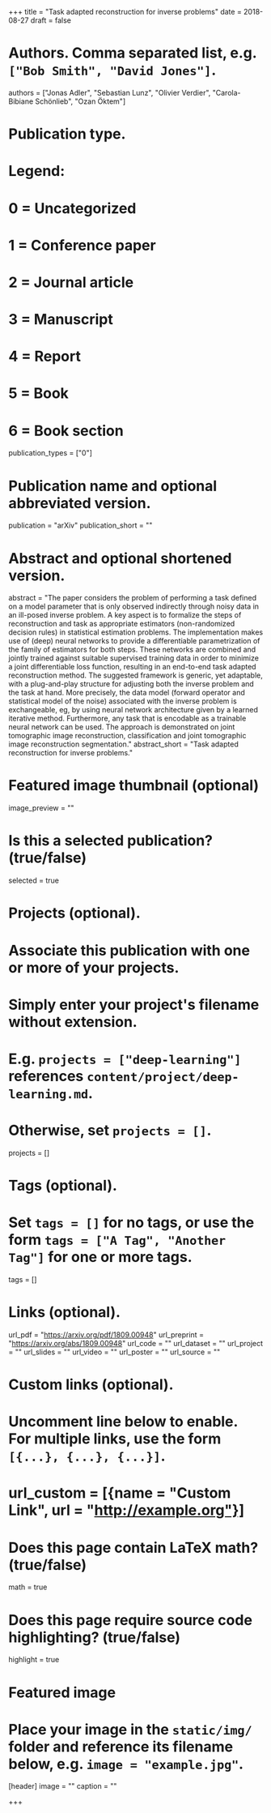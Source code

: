 +++
title = "Task adapted reconstruction for inverse problems"
date = 2018-08-27
draft = false

# Authors. Comma separated list, e.g. `["Bob Smith", "David Jones"]`.
authors = ["Jonas Adler", "Sebastian Lunz", "Olivier Verdier", "Carola-Bibiane Schönlieb", "Ozan Öktem"]

# Publication type.
# Legend:
# 0 = Uncategorized
# 1 = Conference paper
# 2 = Journal article
# 3 = Manuscript
# 4 = Report
# 5 = Book
# 6 = Book section
publication_types = ["0"]

# Publication name and optional abbreviated version.
publication = "arXiv"
publication_short = ""

# Abstract and optional shortened version.
abstract = "The paper considers the problem of performing a task defined on a model parameter that is only observed indirectly through noisy data in an ill-posed inverse problem. A key aspect is to formalize the steps of reconstruction and task as appropriate estimators (non-randomized decision rules) in statistical estimation problems. The implementation makes use of (deep) neural networks to provide a differentiable parametrization of the family of estimators for both steps. These networks are combined and jointly trained against suitable supervised training data in order to minimize a joint differentiable loss function, resulting in an end-to-end task adapted reconstruction method. The suggested framework is generic, yet adaptable, with a plug-and-play structure for adjusting both the inverse problem and the task at hand. More precisely, the data model (forward operator and statistical model of the noise) associated with the inverse problem is exchangeable, eg, by using neural network architecture given by a learned iterative method. Furthermore, any task that is encodable as a trainable neural network can be used. The approach is demonstrated on joint tomographic image reconstruction, classification and joint tomographic image reconstruction segmentation."
abstract_short = "Task adapted reconstruction for inverse problems."

# Featured image thumbnail (optional)
image_preview = ""

# Is this a selected publication? (true/false)
selected = true

# Projects (optional).
#   Associate this publication with one or more of your projects.
#   Simply enter your project's filename without extension.
#   E.g. `projects = ["deep-learning"]` references `content/project/deep-learning.md`.
#   Otherwise, set `projects = []`.
projects = []

# Tags (optional).
#   Set `tags = []` for no tags, or use the form `tags = ["A Tag", "Another Tag"]` for one or more tags.
tags = []

# Links (optional).
url_pdf = "https://arxiv.org/pdf/1809.00948"
url_preprint = "https://arxiv.org/abs/1809.00948"
url_code = ""
url_dataset = ""
url_project = ""
url_slides = ""
url_video = ""
url_poster = ""
url_source = ""

# Custom links (optional).
#   Uncomment line below to enable. For multiple links, use the form `[{...}, {...}, {...}]`.
# url_custom = [{name = "Custom Link", url = "http://example.org"}]

# Does this page contain LaTeX math? (true/false)
math = true

# Does this page require source code highlighting? (true/false)
highlight = true

# Featured image
# Place your image in the `static/img/` folder and reference its filename below, e.g. `image = "example.jpg"`.
[header]
image = ""
caption = ""

+++
